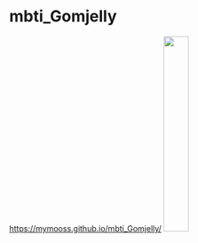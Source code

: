 # mbti_Gomjelly
https://mymooss.github.io/mbti_Gomjelly/
<img src ="https://user-images.githubusercontent.com/106878420/236966617-2416ea75-e1e5-4bc2-b0f2-42e2fe199cd4.png" width="30%" height="30%">
